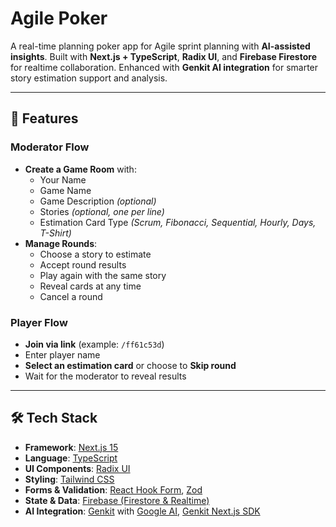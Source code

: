 # Agile Poker

A real-time planning poker app for Agile sprint planning with **AI-assisted insights**. Built with **Next.js + TypeScript**, **Radix UI**, and **Firebase Firestore** for realtime collaboration. Enhanced with **Genkit AI integration** for smarter story estimation support and analysis.

---

## 🚀 Features

### Moderator Flow

- **Create a Game Room** with:
  - Your Name
  - Game Name
  - Game Description _(optional)_
  - Stories _(optional, one per line)_
  - Estimation Card Type _(Scrum, Fibonacci, Sequential, Hourly, Days, T-Shirt)_
- **Manage Rounds**:
  - Choose a story to estimate
  - Accept round results
  - Play again with the same story
  - Reveal cards at any time
  - Cancel a round

### Player Flow

- **Join via link** (example: `/ff61c53d`)
- Enter player name
- **Select an estimation card** or choose to **Skip round**
- Wait for the moderator to reveal results

---

## 🛠 Tech Stack

- **Framework**: [Next.js 15](https://nextjs.org/)
- **Language**: [TypeScript](https://www.typescriptlang.org/)
- **UI Components**: [Radix UI](https://www.radix-ui.com/)
- **Styling**: [Tailwind CSS](https://tailwindcss.com/)
- **Forms & Validation**: [React Hook Form](https://react-hook-form.com/), [Zod](https://zod.dev/)
- **State & Data**: [Firebase (Firestore & Realtime)](https://firebase.google.com/)
- **AI Integration**: [Genkit](https://firebase.google.com/docs/genkit) with [Google AI](https://ai.google/), [Genkit Next.js SDK](https://www.npmjs.com/package/@genkit-ai/next)
